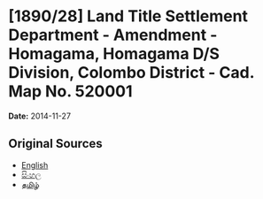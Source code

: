 # [1890/28] Land Title Settlement Department - Amendment - Homagama, Homagama D/S Division, Colombo District - Cad. Map No. 520001

**Date:** 2014-11-27

## Original Sources

- [English](https://documents.gov.lk/view/extra-gazettes/2014/11/1890-28_E.pdf)
- [සිංහල](https://documents.gov.lk/view/extra-gazettes/2014/11/1890-28_S.pdf)
- [தமிழ்](https://documents.gov.lk/view/extra-gazettes/2014/11/1890-28_T.pdf)
